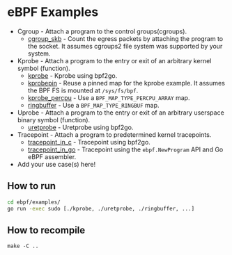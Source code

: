 # eBPF Examples

* Cgroup - Attach a program to the control groups(cgroups).
  * [cgroup_skb](cgroup_skb/) - Count the egress packets by attaching the program to the socket. It assumes cgroups2 file system was supported by your system.
* Kprobe - Attach a program to the entry or exit of an arbitrary kernel symbol (function).
  * [kprobe](kprobe/) - Kprobe using bpf2go.
  * [kprobepin](kprobepin/) - Reuse a pinned map for the kprobe example. It assumes the BPF FS is mounted at `/sys/fs/bpf`.
  * [kprobe_percpu](kprobe_percpu/) - Use a `BPF_MAP_TYPE_PERCPU_ARRAY` map.
  * [ringbuffer](ringbuffer/) - Use a `BPF_MAP_TYPE_RINGBUF` map.
* Uprobe - Attach a program to the entry or exit of an arbitrary userspace binary symbol (function).
  * [uretprobe](uretprobe/) - Uretprobe using bpf2go.
* Tracepoint - Attach a program to predetermined kernel tracepoints.
  * [tracepoint_in_c](tracepoint_in_c/) - Tracepoint using bpf2go.
  * [tracepoint_in_go](tracepoint_in_go/) - Tracepoint using the `ebpf.NewProgram` API and Go eBPF assembler.
* Add your use case(s) here!

## How to run

```bash
cd ebpf/examples/
go run -exec sudo [./kprobe, ./uretprobe, ./ringbuffer, ...]
```

## How to recompile

```
make -C ..
```
